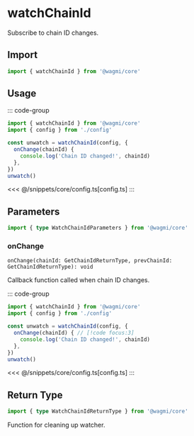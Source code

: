 # watchChainId

Subscribe to chain ID changes.

## Import

```ts
import { watchChainId } from '@wagmi/core'
```

## Usage

::: code-group
```ts [index.ts]
import { watchChainId } from '@wagmi/core'
import { config } from './config'

const unwatch = watchChainId(config, {
  onChange(chainId) {
    console.log('Chain ID changed!', chainId)
  },
})
unwatch()
```
<<< @/snippets/core/config.ts[config.ts]
:::

## Parameters

```ts
import { type WatchChainIdParameters } from '@wagmi/core'
```

### onChange

`onChange(chainId: GetChainIdReturnType, prevChainId: GetChainIdReturnType): void`

Callback function called when chain ID changes.

::: code-group
```ts [index.ts]
import { watchChainId } from '@wagmi/core'
import { config } from './config'

const unwatch = watchChainId(config, {
  onChange(chainId) { // [!code focus:3]
    console.log('Chain ID changed!', chainId)
  },
})
unwatch()
```
<<< @/snippets/core/config.ts[config.ts]
:::

## Return Type

```ts
import { type WatchChainIdReturnType } from '@wagmi/core'
```

Function for cleaning up watcher.
